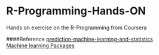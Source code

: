 R-Programming-Hands-ON
======================

Hands on exercise on the R-Programming from Coursera


####Reference
[prediction-machine-learning-and-statistics](http://ocw.mit.edu/courses/sloan-school-of-management/15-097-prediction-machine-learning-and-statistics-spring-2012/lecture-notes/MIT15_097S12_lec02.pdf)          
[Machine learning Packages](http://cran.r-project.org/web/views/MachineLearning.html)
